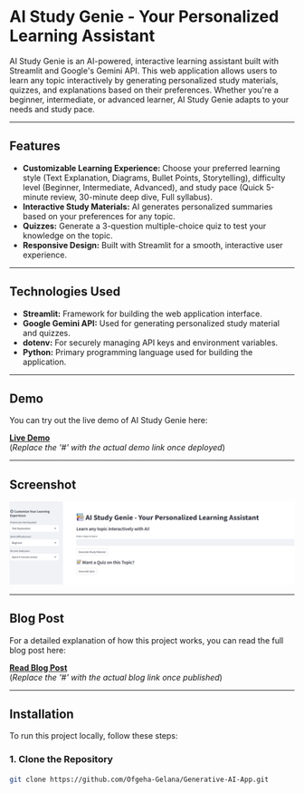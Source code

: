 # AI Study Genie - Your Personalized Learning Assistant

AI Study Genie is an AI-powered, interactive learning assistant built with Streamlit and Google's Gemini API. This web application allows users to learn any topic interactively by generating personalized study materials, quizzes, and explanations based on their preferences. Whether you're a beginner, intermediate, or advanced learner, AI Study Genie adapts to your needs and study pace.

---

## Features

- **Customizable Learning Experience:** Choose your preferred learning style (Text Explanation, Diagrams, Bullet Points, Storytelling), difficulty level (Beginner, Intermediate, Advanced), and study pace (Quick 5-minute review, 30-minute deep dive, Full syllabus).
- **Interactive Study Materials:** AI generates personalized summaries based on your preferences for any topic.
- **Quizzes:** Generate a 3-question multiple-choice quiz to test your knowledge on the topic.
- **Responsive Design:** Built with Streamlit for a smooth, interactive user experience.

---

## Technologies Used

- **Streamlit:** Framework for building the web application interface.
- **Google Gemini API:** Used for generating personalized study material and quizzes.
- **dotenv:** For securely managing API keys and environment variables.
- **Python:** Primary programming language used for building the application.

---

## Demo

You can try out the live demo of AI Study Genie here:

[**Live Demo**](#)  
(*Replace the '#' with the actual demo link once deployed*)

---

## Screenshot

![AI Study Genie Screenshot](https://raw.githubusercontent.com/Ofgeha-Gelana/Generative-AI-App/refs/heads/main/src/Screenshot%20from%202025-02-04%2006-23-52.png)  
<!-- (*Replace the screenshot link with the actual path to the image in your repository*) -->

---

## Blog Post

For a detailed explanation of how this project works, you can read the full blog post here:

[**Read Blog Post**](#)  
(*Replace the '#' with the actual blog link once published*)

---

## Installation

To run this project locally, follow these steps:

### 1. Clone the Repository

```bash
git clone https://github.com/Ofgeha-Gelana/Generative-AI-App.git